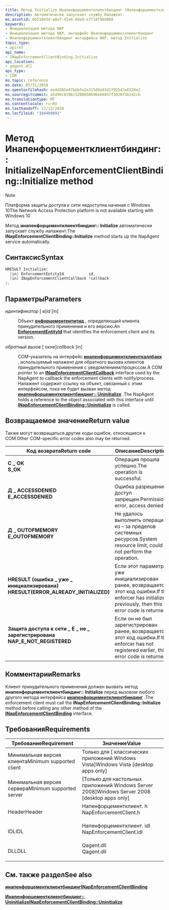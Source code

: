 ```yaml
---
title: Метод Initialize Инапенфорцементклиентбиндинг (Напенфорцементклиент. h)
description: Автоматически запускает службу Напажент.
ms.assetid: 6b51043d-a8e7-41e4-9da9-e7f18f9bd068
keywords:
- Инициализация метода NAP
- Инициализация метода NAP, интерфейс Инапенфорцементклиентбиндинг
- Инапенфорцементклиентбиндинг интерфейса NAP, метод Initialize
topic_type:
- apiref
api_name:
- INapEnforcementClientBinding.Initialize
api_location:
- qagent.dll
api_type:
- COM
ms.topic: reference
ms.date: 05/31/2018
ms.openlocfilehash: ee4d385e47bbbfe2e315d0a93d1f92542e8328e2
ms.sourcegitcommit: a1494c819bc5200050696e66057f1020f5b142cb
ms.translationtype: MT
ms.contentlocale: ru-RU
ms.lasthandoff: 12/12/2020
ms.locfileid: "104489891"
---
```

# <a name="inapenforcementclientbindinginitialize-method"></a><span data-ttu-id="5d91a-106">Метод Инапенфорцементклиентбиндинг:: Initialize</span><span class="sxs-lookup"><span data-stu-id="5d91a-106">INapEnforcementClientBinding::Initialize method</span></span>

> [!Note]  
> <span data-ttu-id="5d91a-107">Платформа защиты доступа к сети недоступна начиная с Windows 10</span><span class="sxs-lookup"><span data-stu-id="5d91a-107">The Network Access Protection platform is not available starting with Windows 10</span></span>

 

<span data-ttu-id="5d91a-108">Метод **инапенфорцементклиентбиндинг:: Initialize** автоматически запускает службу напажент.</span><span class="sxs-lookup"><span data-stu-id="5d91a-108">The **INapEnforcementClientBinding::Initialize** method starts up the NapAgent service automatically.</span></span>

## <a name="syntax"></a><span data-ttu-id="5d91a-109">Синтаксис</span><span class="sxs-lookup"><span data-stu-id="5d91a-109">Syntax</span></span>


```C++
HRESULT Initialize(
  [in] EnforcementEntityId           id,
  [in] INapEnforcementClientCallback *callback
);
```



## <a name="parameters"></a><span data-ttu-id="5d91a-110">Параметры</span><span class="sxs-lookup"><span data-stu-id="5d91a-110">Parameters</span></span>

<dl> <dt>

<span data-ttu-id="5d91a-111">*идентификатор* \[ в\]</span><span class="sxs-lookup"><span data-stu-id="5d91a-111">*id* \[in\]</span></span>
</dt> <dd>

<span data-ttu-id="5d91a-112">Объект [**енфорцементентитид**](nap-datatypes.md) , определяющий клиента принудительного применения и его версию.</span><span class="sxs-lookup"><span data-stu-id="5d91a-112">An [**EnforcementEntityId**](nap-datatypes.md) that identifies the enforcement client and its version.</span></span>

</dd> <dt>

<span data-ttu-id="5d91a-113">*обратный вызов* \[ окне\]</span><span class="sxs-lookup"><span data-stu-id="5d91a-113">*callback* \[in\]</span></span>
</dt> <dd>

<span data-ttu-id="5d91a-114">COM-указатель на интерфейс [**инапенфорцементклиенткаллбакк**](inapenforcementclientcallback.md) , используемый напажент для обратного вызова клиентов принудительного применения с уведомлением/процессом.</span><span class="sxs-lookup"><span data-stu-id="5d91a-114">A COM pointer to an [**INapEnforcementClientCallback**](inapenforcementclientcallback.md) interface used by the NapAgent to callback the enforcement clients with notify/process.</span></span> <span data-ttu-id="5d91a-115">Напажент содержит ссылку на объект, связанный с этим интерфейсом, пока не будет вызван метод [**инапенфорцементклиентбиндинг:: Uninitialize**](inapenforcementclientbinding-uninitialize-method.md) .</span><span class="sxs-lookup"><span data-stu-id="5d91a-115">The NapAgent holds a reference to the object associated with this interface until [**INapEnforcementClientBinding::Uninitialize**](inapenforcementclientbinding-uninitialize-method.md) is called.</span></span>

</dd> </dl>

## <a name="return-value"></a><span data-ttu-id="5d91a-116">Возвращаемое значение</span><span class="sxs-lookup"><span data-stu-id="5d91a-116">Return value</span></span>

<span data-ttu-id="5d91a-117">Также могут возвращаться другие коды ошибок, относящиеся к COM.</span><span class="sxs-lookup"><span data-stu-id="5d91a-117">Other COM-specific error codes also may be returned.</span></span>



| <span data-ttu-id="5d91a-118">Код возврата</span><span class="sxs-lookup"><span data-stu-id="5d91a-118">Return code</span></span>                                                                                                         | <span data-ttu-id="5d91a-119">Описание</span><span class="sxs-lookup"><span data-stu-id="5d91a-119">Description</span></span>                                                                              |
|---------------------------------------------------------------------------------------------------------------------|------------------------------------------------------------------------------------------|
| <dl> <span data-ttu-id="5d91a-120"><dt>**С \_ ОК**</dt></span><span class="sxs-lookup"><span data-stu-id="5d91a-120"><dt>**S\_OK** </dt></span></span> </dl>                               | <span data-ttu-id="5d91a-121">Операция прошла успешно.</span><span class="sxs-lookup"><span data-stu-id="5d91a-121">The operation is successful.</span></span><br/>                                                  |
| <dl> <span data-ttu-id="5d91a-122"><dt>**Д \_ ACCESSDENIED**</dt></span><span class="sxs-lookup"><span data-stu-id="5d91a-122"><dt>**E\_ACCESSDENIED** </dt></span></span> </dl>                     | <span data-ttu-id="5d91a-123">Ошибка разрешений, доступ запрещен.</span><span class="sxs-lookup"><span data-stu-id="5d91a-123">Permissions error, access denied.</span></span><br/>                                             |
| <dl> <span data-ttu-id="5d91a-124"><dt>**Д \_ OUTOFMEMORY**</dt></span><span class="sxs-lookup"><span data-stu-id="5d91a-124"><dt>**E\_OUTOFMEMORY** </dt></span></span> </dl>                      | <span data-ttu-id="5d91a-125">Не удалось выполнить операцию из – за пределов системных ресурсов.</span><span class="sxs-lookup"><span data-stu-id="5d91a-125">System resource limit, could not perform the operation.</span></span><br/>                       |
| <dl> <span data-ttu-id="5d91a-126"><dt>**HRESULT (ошибка \_ уже \_ инициализирована)**</dt></span><span class="sxs-lookup"><span data-stu-id="5d91a-126"><dt>**HRESULT(ERROR\_ALREADY\_INITIALIZED)**</dt></span></span> </dl> | <span data-ttu-id="5d91a-127">Если этот параметр уже инициализирован ранее, возвращается этот код ошибки.</span><span class="sxs-lookup"><span data-stu-id="5d91a-127">If the enforcer has initialized previously, then this error code is returned.</span></span><br/> |
| <dl> <span data-ttu-id="5d91a-128"><dt>**Защита доступа к сети \_ E \_ не \_ зарегистрирована**</dt></span><span class="sxs-lookup"><span data-stu-id="5d91a-128"><dt>**NAP\_E\_NOT\_REGISTERED**</dt></span></span> </dl>              | <span data-ttu-id="5d91a-129">Если он не был зарегистрирован ранее, возвращается этот код ошибки.</span><span class="sxs-lookup"><span data-stu-id="5d91a-129">If the enforcer has not registered earlier, this error code is returned.</span></span><br/>      |



 

## <a name="remarks"></a><span data-ttu-id="5d91a-130">Комментарии</span><span class="sxs-lookup"><span data-stu-id="5d91a-130">Remarks</span></span>

<span data-ttu-id="5d91a-131">Клиент принудительного применения должен вызвать метод **инапенфорцементклиентбиндинг:: Initialize** перед вызовом любого другого метода интерфейса [**инапенфорцементклиентбиндинг**](inapenforcementclientbinding.md) .</span><span class="sxs-lookup"><span data-stu-id="5d91a-131">The enforcement client must call the **INapEnforcementClientBinding::Initialize** method before calling any other method of the [**INapEnforcementClientBinding**](inapenforcementclientbinding.md) interface.</span></span>

## <a name="requirements"></a><span data-ttu-id="5d91a-132">Требования</span><span class="sxs-lookup"><span data-stu-id="5d91a-132">Requirements</span></span>



| <span data-ttu-id="5d91a-133">Требование</span><span class="sxs-lookup"><span data-stu-id="5d91a-133">Requirement</span></span> | <span data-ttu-id="5d91a-134">Значение</span><span class="sxs-lookup"><span data-stu-id="5d91a-134">Value</span></span> |
|-------------------------------------|-----------------------------------------------------------------------------------------------------|
| <span data-ttu-id="5d91a-135">Минимальная версия клиента</span><span class="sxs-lookup"><span data-stu-id="5d91a-135">Minimum supported client</span></span><br/> | <span data-ttu-id="5d91a-136">Только для \[ классических приложений Windows Vista\]</span><span class="sxs-lookup"><span data-stu-id="5d91a-136">Windows Vista \[desktop apps only\]</span></span><br/>                                                      |
| <span data-ttu-id="5d91a-137">Минимальная версия сервера</span><span class="sxs-lookup"><span data-stu-id="5d91a-137">Minimum supported server</span></span><br/> | <span data-ttu-id="5d91a-138">\[Только для настольных приложений Windows Server 2008\]</span><span class="sxs-lookup"><span data-stu-id="5d91a-138">Windows Server 2008 \[desktop apps only\]</span></span><br/>                                                |
| <span data-ttu-id="5d91a-139">Header</span><span class="sxs-lookup"><span data-stu-id="5d91a-139">Header</span></span><br/>                   | <dl> <span data-ttu-id="5d91a-140"><dt>Напенфорцементклиент. h</dt></span><span class="sxs-lookup"><span data-stu-id="5d91a-140"><dt>NapEnforcementClient.h</dt></span></span> </dl>   |
| <span data-ttu-id="5d91a-141">IDL</span><span class="sxs-lookup"><span data-stu-id="5d91a-141">IDL</span></span><br/>                      | <dl> <span data-ttu-id="5d91a-142"><dt>Напенфорцементклиент. idl</dt></span><span class="sxs-lookup"><span data-stu-id="5d91a-142"><dt>NapEnforcementClient.idl</dt></span></span> </dl> |
| <span data-ttu-id="5d91a-143">DLL</span><span class="sxs-lookup"><span data-stu-id="5d91a-143">DLL</span></span><br/>                      | <dl> <span data-ttu-id="5d91a-144"><dt>Qagent.dll</dt></span><span class="sxs-lookup"><span data-stu-id="5d91a-144"><dt>Qagent.dll</dt></span></span> </dl>               |



## <a name="see-also"></a><span data-ttu-id="5d91a-145">См. также раздел</span><span class="sxs-lookup"><span data-stu-id="5d91a-145">See also</span></span>

<dl> <span data-ttu-id="5d91a-146"><dt>


</dt> <dt></span><span class="sxs-lookup"><span data-stu-id="5d91a-146"><dt>


</dt> <dt></span></span>

[<span data-ttu-id="5d91a-147">**инапенфорцементклиентбиндинг**</span><span class="sxs-lookup"><span data-stu-id="5d91a-147">**INapEnforcementClientBinding**</span></span>](inapenforcementclientbinding.md)
</dt> <dt>

[<span data-ttu-id="5d91a-148">**Инапенфорцементклиентбиндинг:: Uninitialize**</span><span class="sxs-lookup"><span data-stu-id="5d91a-148">**INapEnforcementClientBinding::Uninitialize**</span></span>](inapenforcementclientbinding-uninitialize-method.md)
</dt> </dl>

 

 





